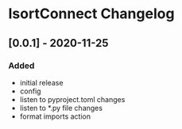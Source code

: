 <!-- Keep a Changelog guide -> https://keepachangelog.com -->

# IsortConnect Changelog

## [0.0.1] - 2020-11-25
### Added
- initial release
- config
- listen to pyproject.toml changes
- listen to *.py file changes
- format imports action
